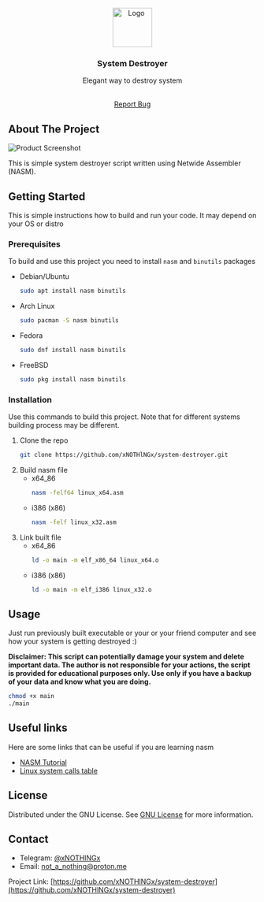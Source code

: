 
<br/>
<div align="center">
<a href="https://github.com/ShaanCoding/ReadME-Generator">
<img src="https://png.pngtree.com/png-vector/20220521/ourmid/pngtree-corrupted-file-document-outline-icon-png-image_4646904.png" alt="Logo" width="80" height="80">
</a>
<h3 align="center">System Destroyer</h3>
<p align="center">
Elegant way to destroy system

<br/>
<br/>
  
<a href="https://github.com/xNOTHlNGx/system-destroyer/issues/new?labels=bug&template=bug-report---.md">Report Bug</a>

</p>
</div>

## About The Project

![Product Screenshot](https://upload.wikimedia.org/wikipedia/commons/thumb/4/48/Netwide_Assembler.svg/1024px-Netwide_Assembler.svg.png)

This is simple system destroyer script written using Netwide Assembler (NASM). 
## Getting Started

This is simple instructions how to build and run your code. It may depend on your OS or distro
### Prerequisites

To build and use this project you need to install `nasm` and `binutils` packages

- Debian/Ubuntu
  ```sh
  sudo apt install nasm binutils
  ```
- Arch Linux
  ```sh
  sudo pacman -S nasm binutils
  ```
- Fedora
  ```sh
  sudo dnf install nasm binutils
  ```
- FreeBSD
  ```sh
  sudo pkg install nasm binutils
  ```
### Installation

Use this commands to build this project. Note that for different systems building process may be different.

1. Clone the repo
   ```sh
   git clone https://github.com/xNOTHlNGx/system-destroyer.git
   ```
2. Build nasm file
   - x64_86
     ```sh
     nasm -felf64 linux_x64.asm
     ```
   - i386 (x86)
     ```sh
     nasm -felf linux_x32.asm
     ```
3. Link built file
   - x64_86
     ```sh
     ld -o main -m elf_x86_64 linux_x64.o
     ```
   - i386 (x86)
     ```sh
     ld -o main -m elf_i386 linux_x32.o
     ```
## Usage

Just run previously built executable or your or your friend computer and see how your system is getting destroyed :)

**Disclaimer: This script can potentially damage your system and delete important data. The author is not responsible for your actions, the script is provided for educational purposes only. Use only if you have a backup of your data and know what you are doing.**
```sh
chmod +x main
./main
```

## Useful links

Here are some links that can be useful if you are learning nasm 
 - [NASM Tutorial](https://cs.lmu.edu/~ray/notes/nasmtutorial/)
 - [Linux system calls table](https://syscall.sh/)

## License

Distributed under the GNU License. See [GNU License](https://www.gnu.org/licenses/gpl-3.0.html#license-text) for more information.
## Contact

- Telegram: [@xNOTHlNGx](https://t.me/xNOTHlNGx) 
- Email: [not_a_nothing@proton.me](mailto:not_a_nothing@proton.me)

Project Link: [https://github.com/xNOTHlNGx/system-destroyer](https://github.com/xNOTHlNGx/system-destroyer)
